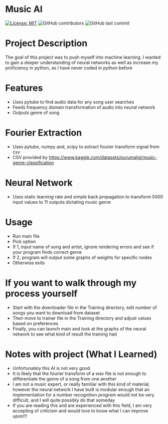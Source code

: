 # Music AI
[![License: MIT](https://img.shields.io/badge/License-MIT-yellow.svg)](https://opensource.org/licenses/MIT)
<img alt="GitHub contributors" src="https://img.shields.io/github/contributors/KobiKano/MusicAI?color=green">
<img alt="GitHub last commit" src="https://img.shields.io/github/last-commit/KobiKano/MusicAI?color=blue">

# Project Description
The goal of this project was to push myself into machine learning.  I wanted to gain a deeper understanding of neural networks as well as increase my proficiency in python, as I have never coded in python before

# Features
- Uses pytube to find audio data for any song user searches
- Feeds frequency domain transformation of audio into neural network
- Outputs genre of song

# Fourier Extraction
- Uses pytube, numpy and, scipy to extract fourier transform signal from csv
- CSV provided by https://www.kaggle.com/datasets/purumalgi/music-genre-classification

# Neural Network
- Uses static learning rate and simple back propagation to transform 5000 input values to 11 outputs dictating music genre

# Usage
- Run main file
- Pick option
- If 1, input name of song and artist, ignore rendering errors and see if your program finds correct genre
- If 2, program will output some graphs of weights for specific nodes
- Otherwise exits

# If you want to walk through my process yourself
- Start with the downloader file in the Training directory, edit number of songs you want to download from dataset
- Then move to trainer file in the Training directory and adjust values based on preferences
- Finally, you can launch main and look at the graphs of the neural network to see what kind of result the training had

# Notes with project (What I Learned)
- Unfortunately this AI is not very good.
- It is likely that the fourier transform of a wav file is not enough to differentiate the genre of a song from one another
- I am not a music expert, or really familiar with this kind of material, however the neural network I have built is modular enough that an implementation for a number recognition program would not be very difficult, and I will quite possibly do that someday
- If you are reading this and are experienced with this field, I am very accepting of criticism and would love to know what I can improve upon!!!